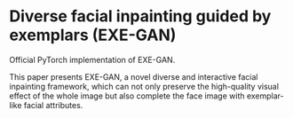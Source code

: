 # Diverse facial inpainting guided by exemplars (EXE-GAN)
Official PyTorch implementation of EXE-GAN.

This paper presents EXE-GAN, a novel diverse and interactive facial inpainting framework, which can not only preserve the high-quality visual effect of the whole image but also complete the face image with exemplar-like facial attributes.

